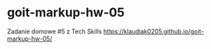 # goit-markup-hw-05
Zadanie domowe #5 z Tech Skills
https://klaudiak0205.github.io/goit-markup-hw-05/
